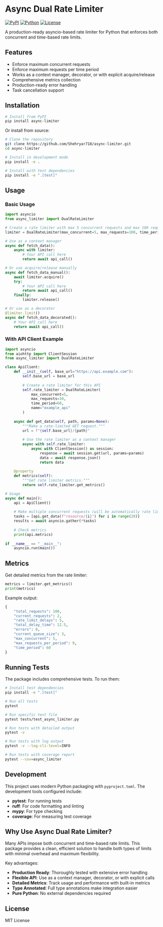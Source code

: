 # Async Dual Rate Limiter

[![PyPI](https://img.shields.io/pypi/v/async-limiter)](https://pypi.org/project/async-limiter/)
[![Python](https://img.shields.io/badge/python-3.9%20%7C%203.10%20%7C%203.11-blue)](https://pypi.org/project/async-limiter/)
[![License](https://img.shields.io/github/license/Shehryar718/async-limiter)](https://github.com/Shehryar718/async-limiter/blob/main/LICENSE)

A production-ready asyncio-based rate limiter for Python that enforces both concurrent and time-based rate limits.

## Features

- Enforce maximum concurrent requests
- Enforce maximum requests per time period
- Works as a context manager, decorator, or with explicit acquire/release
- Comprehensive metrics collection
- Production-ready error handling
- Task cancellation support

## Installation

```bash
# Install from PyPI
pip install async-limiter
```

Or install from source:

```bash
# Clone the repository
git clone https://github.com/Shehryar718/async-limiter.git
cd async-limiter

# Install in development mode
pip install -e .

# Install with test dependencies
pip install -e ".[test]"
```

## Usage

### Basic Usage

```python
import asyncio
from async_limiter import DualRateLimiter

# Create a rate limiter with max 5 concurrent requests and max 100 requests per minute
limiter = DualRateLimiter(max_concurrent=5, max_requests=100, time_period=60)

# Use as a context manager
async def fetch_data():
    async with limiter:
        # Your API call here
        return await api_call()

# Or use acquire/release manually
async def fetch_data_manual():
    await limiter.acquire()
    try:
        # Your API call here
        return await api_call()
    finally:
        limiter.release()

# Or use as a decorator
@limiter.limit()
async def fetch_data_decorated():
    # Your API call here
    return await api_call()
```

### With API Client Example

```python
import asyncio
from aiohttp import ClientSession
from async_limiter import DualRateLimiter

class ApiClient:
    def __init__(self, base_url="https://api.example.com"):
        self.base_url = base_url
        
        # Create a rate limiter for this API
        self.rate_limiter = DualRateLimiter(
            max_concurrent=5,
            max_requests=10,
            time_period=60,
            name="example_api"
        )
        
    async def get_data(self, path, params=None):
        """Make a rate-limited GET request."""
        url = f"{self.base_url}/{path}"
        
        # Use the rate limiter as a context manager
        async with self.rate_limiter:
            async with ClientSession() as session:
                response = await session.get(url, params=params)
                data = await response.json()
                return data
                
    @property
    def metrics(self):
        """Get rate limiter metrics."""
        return self.rate_limiter.get_metrics()

# Usage
async def main():
    api = ApiClient()
    
    # Make multiple concurrent requests (will be automatically rate limited)
    tasks = [api.get_data(f"resource/{i}") for i in range(20)]
    results = await asyncio.gather(*tasks)
    
    # Check metrics
    print(api.metrics)
    
if __name__ == "__main__":
    asyncio.run(main())
```

## Metrics

Get detailed metrics from the rate limiter:

```python
metrics = limiter.get_metrics()
print(metrics)
```

Example output:

```python
{
    "total_requests": 100,
    "current_requests": 2,
    "rate_limit_delays": 5,
    "total_delay_time": 12.5,
    "errors": 0,
    "current_queue_size": 3,
    "max_concurrent": 5,
    "max_requests_per_period": 9,
    "time_period": 60
}
```

## Running Tests

The package includes comprehensive tests. To run them:

```bash
# Install test dependencies
pip install -e ".[test]"

# Run all tests
pytest

# Run specific test file
pytest tests/test_async_limiter.py

# Run tests with detailed output
pytest -v

# Run tests with log output
pytest -v --log-cli-level=INFO

# Run tests with coverage report
pytest --cov=async_limiter
```

## Development

This project uses modern Python packaging with `pyproject.toml`. The development tools configured include:

- **pytest**: For running tests
- **ruff**: For code formatting and linting
- **mypy**: For type checking
- **coverage**: For measuring test coverage

## Why Use Async Dual Rate Limiter?

Many APIs impose both concurrent and time-based rate limits. This package provides a clean, 
efficient solution to handle both types of limits with minimal overhead and maximum flexibility.

Key advantages:
- **Production Ready**: Thoroughly tested with extensive error handling
- **Flexible API**: Use as a context manager, decorator, or with explicit calls
- **Detailed Metrics**: Track usage and performance with built-in metrics
- **Type Annotated**: Full type annotations make integration easier
- **Pure Python**: No external dependencies required

## License

MIT License 